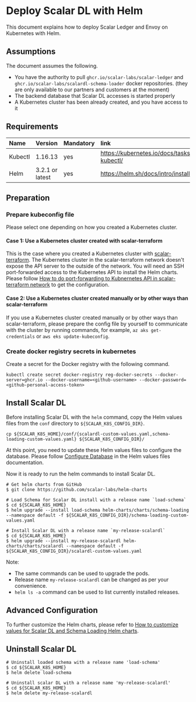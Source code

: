 # Deploy Scalar DL with Helm

This document explains how to deploy Scalar Ledger and Envoy on Kubernetes with Helm.

## Assumptions

The document assumes the following.

* You have the authority to pull `ghcr.io/scalar-labs/scalar-ledger` and `ghcr.io/scalar-labs/scalardl-schema-loader` docker repositories. (they are only available to our partners and customers at the moment)
* The backend database that Scalar DL accesses is started properly
* A Kubernetes cluster has been already created, and you have access to it

## Requirements

| Name | Version | Mandatory | link |
|:------|:-------|:----------|:------|
| Kubectl | 1.16.13 | yes | https://kubernetes.io/docs/tasks/tools/install-kubectl/ |
| Helm | 3.2.1 or latest | yes | https://helm.sh/docs/intro/install/ |

## Preparation

### Prepare kubeconfig file

Please select one depending on how you created a Kubernetes cluster.

#### Case 1: Use a Kubernetes cluster created with scalar-terraform

This is the case where you created a Kubernetes cluster with [scalar-terraform](https://github.com/scalar-labs/scalar-terraform).
The Kubernetes cluster in the scalar-terraform network doesn't expose the API server to the outside of the network. You will need an SSH port-forwarded access to the Kubernetes API to install the Helm charts. Please follow [How to do port-forwarding to Kubnernetes API in scalar-terraform network](./PortForwardingToK8sAPIInScalarTerraformNetwork.md) to get the configuration.

#### Case 2: Use a Kubernetes cluster created manually or by other ways than scalar-terraform

If you use a Kubernetes cluster created manually or by other ways than scalar-terraform, please prepare the config file by yourself to communicate with the cluster by running commands, for example, `az aks get-credentials` or `aws eks update-kubeconfig`.

### Create docker registry secrets in kubernetes

Create a secret for the Docker registry with the following command.

```console
kubectl create secret docker-registry reg-docker-secrets --docker-server=ghcr.io --docker-username=<github-username> --docker-password=<github-personal-access-token>
```

## Install Scalar DL

Before installing Scalar DL with the `helm` command, copy the Helm values files from the `conf` directory to `${SCALAR_K8S_CONFIG_DIR}`.

```console
cp ${SCALAR_K8S_HOME}/conf/{scalardl-custom-values.yaml,schema-loading-custom-values.yaml} ${SCALAR_K8S_CONFIG_DIR}/
```

At this point, you need to update these Helm values files to configure the database. Please follow [Configure Database](./HelmValuesFiles.md#configure-database) in the Helm values files documentation.

Now it is ready to run the helm commands to install Scalar DL.

```console
# Get helm charts from GitHub
$ git clone https://github.com/scalar-labs/helm-charts

# Load Schema for Scalar DL install with a release name `load-schema`
$ cd ${SCALAR_K8S_HOME}
$ helm upgrade --install load-schema helm-charts/charts/schema-loading --namespace default -f ${SCALAR_K8S_CONFIG_DIR}/schema-loading-custom-values.yaml

# Install Scalar DL with a release name `my-release-scalardl`
$ cd ${SCALAR_K8S_HOME}
$ helm upgrade --install my-release-scalardl helm-charts/charts/scalardl --namespace default -f ${SCALAR_K8S_CONFIG_DIR}/scalardl-custom-values.yaml
```

Note:

* The same commands can be used to upgrade the pods.
* Release name `my-release-scalardl` can be changed as per your convenience.
* `helm ls -a` command can be used to list currently installed releases.

## Advanced Configuration

To further customize the Helm charts, please refer to [How to customize values for Scalar DL and Schema Loading Helm charts](./HelmValuesFiles.md).

## Uninstall Scalar DL

```console
# Uninstall loaded schema with a release name 'load-schema'
$ cd ${SCALAR_K8S_HOME}
$ helm delete load-schema

# Uninstall scalar DL with a release name 'my-release-scalardl'
$ cd ${SCALAR_K8S_HOME}
$ helm delete my-release-scalardl
```
